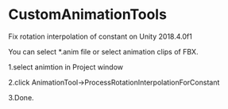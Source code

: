 # CustomAnimationTools

Fix rotation interpolation of constant on Unity 2018.4.0f1

You can select *.anim file or select animation clips of FBX.

1.select animtion in Project window

2.click AnimationTool->ProcessRotationInterpolationForConstant

3.Done.




